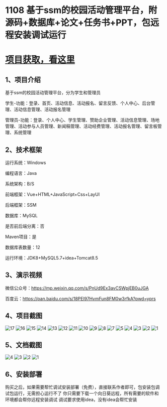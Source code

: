 # 1108 基于ssm的校园活动管理平台，附源码+数据库+论文+任务书+PPT，包远程安装调试运行

# [项目获取，看这里](https://mbd.pub/o/bread/mbd-aJabmpZr "项目获取，看这里")

## 1、项目介绍

基于ssm的校园活动管理平台，分为学生和管理员

学生-功能：登录、首页、活动信息、活动报名、留言反馈、个人中心、后台管理、活动信息管理、活动报名管理

管理员-功能：登录、个人中心、学生管理、赞助企业管理、活动信息管理、场地管理、活动参与人员管理、新闻稿管理、活动经费管理、活动报名管理、留言板管理、系统管理

## 2、技术框架

运行系统：Windows

编程语言：Java

系统架构：B/S

前端框架：Vue+HTML+JavaScript+Css+LayUI

后端框架：SSM

数据库：MySQL

是否前后端分离：否

Maven项目：是

数据库表数量：12

运行环境：JDK8+MySQL5.7+idea+Tomcat8.5

## 3、演示视频

微信公众号：https://mp.weixin.qq.com/s/PnUd9Ex3avCSWpjEB0uJGA 

百度云：https://pan.baidu.com/s/18PEl97HvmFun8FM0w3rfkA?pwd=yprs 

## 4、项目截图 
![17](https://javabscode.github.io/picx-images-hosting/1108-基于ssm的校园活动管理平台-附源码+数据库+论文+任务书+PPT-包远程安装调试运行-运行截图/17.webp)
![16](https://javabscode.github.io/picx-images-hosting/1108-基于ssm的校园活动管理平台-附源码+数据库+论文+任务书+PPT-包远程安装调试运行-运行截图/16.webp)
![15](https://javabscode.github.io/picx-images-hosting/1108-基于ssm的校园活动管理平台-附源码+数据库+论文+任务书+PPT-包远程安装调试运行-运行截图/15.webp)
![14](https://javabscode.github.io/picx-images-hosting/1108-基于ssm的校园活动管理平台-附源码+数据库+论文+任务书+PPT-包远程安装调试运行-运行截图/14.webp)
![13](https://javabscode.github.io/picx-images-hosting/1108-基于ssm的校园活动管理平台-附源码+数据库+论文+任务书+PPT-包远程安装调试运行-运行截图/13.webp)
![12](https://javabscode.github.io/picx-images-hosting/1108-基于ssm的校园活动管理平台-附源码+数据库+论文+任务书+PPT-包远程安装调试运行-运行截图/12.webp)
![11](https://javabscode.github.io/picx-images-hosting/1108-基于ssm的校园活动管理平台-附源码+数据库+论文+任务书+PPT-包远程安装调试运行-运行截图/11.webp)
![10](https://javabscode.github.io/picx-images-hosting/1108-基于ssm的校园活动管理平台-附源码+数据库+论文+任务书+PPT-包远程安装调试运行-运行截图/10.webp)
![9](https://javabscode.github.io/picx-images-hosting/1108-基于ssm的校园活动管理平台-附源码+数据库+论文+任务书+PPT-包远程安装调试运行-运行截图/9.webp)
![8](https://javabscode.github.io/picx-images-hosting/1108-基于ssm的校园活动管理平台-附源码+数据库+论文+任务书+PPT-包远程安装调试运行-运行截图/8.webp)
![7](https://javabscode.github.io/picx-images-hosting/1108-基于ssm的校园活动管理平台-附源码+数据库+论文+任务书+PPT-包远程安装调试运行-运行截图/7.webp)
![5](https://javabscode.github.io/picx-images-hosting/1108-基于ssm的校园活动管理平台-附源码+数据库+论文+任务书+PPT-包远程安装调试运行-运行截图/5.webp)
![4](https://javabscode.github.io/picx-images-hosting/1108-基于ssm的校园活动管理平台-附源码+数据库+论文+任务书+PPT-包远程安装调试运行-运行截图/4.webp)
![3](https://javabscode.github.io/picx-images-hosting/1108-基于ssm的校园活动管理平台-附源码+数据库+论文+任务书+PPT-包远程安装调试运行-运行截图/3.webp)
![2](https://javabscode.github.io/picx-images-hosting/1108-基于ssm的校园活动管理平台-附源码+数据库+论文+任务书+PPT-包远程安装调试运行-运行截图/2.webp)
![1](https://javabscode.github.io/picx-images-hosting/1108-基于ssm的校园活动管理平台-附源码+数据库+论文+任务书+PPT-包远程安装调试运行-运行截图/1.webp)
















## 5、文档截图

![4](https://javabscode.github.io/picx-images-hosting/1108-基于ssm的校园活动管理平台-附源码+数据库+论文+任务书+PPT-包远程安装调试运行-文档截图/4.webp)
![3](https://javabscode.github.io/picx-images-hosting/1108-基于ssm的校园活动管理平台-附源码+数据库+论文+任务书+PPT-包远程安装调试运行-文档截图/3.webp)
![2](https://javabscode.github.io/picx-images-hosting/1108-基于ssm的校园活动管理平台-附源码+数据库+论文+任务书+PPT-包远程安装调试运行-文档截图/2.webp)
![1](https://javabscode.github.io/picx-images-hosting/1108-基于ssm的校园活动管理平台-附源码+数据库+论文+任务书+PPT-包远程安装调试运行-文档截图/1.webp)



## 6、安装部署

购买之后，如果需要帮忙调试安装部署（免费），直接联系作者即可，包安装包调试包运行，无需担心运行不了
你只需要下载一个向日葵远程，所有需要的软件和环境都会帮你远程安装调试
调试要求使用idea，没有idea会帮忙安装
